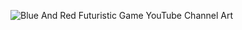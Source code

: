 ![Blue And Red Futuristic Game YouTube Channel Art](https://github.com/taisprestes01/taisprestes01/assets/108246691/0ab640e5-3b96-4de9-a96f-7c1ec52b3a57)
